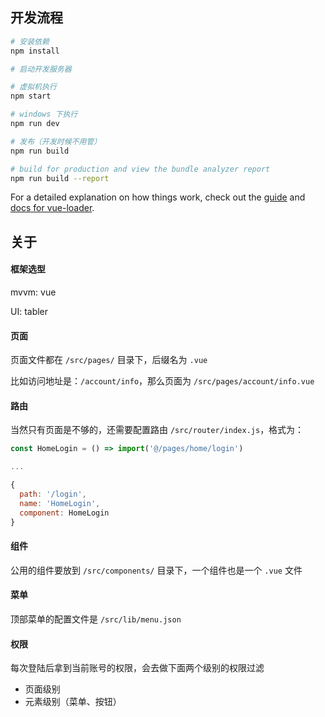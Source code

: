 
## 开发流程

``` bash
# 安装依赖
npm install

# 启动开发服务器

# 虚拟机执行
npm start

# windows 下执行
npm run dev

# 发布（开发时候不用管）
npm run build

# build for production and view the bundle analyzer report
npm run build --report
```

For a detailed explanation on how things work, check out the [guide](http://vuejs-templates.github.io/webpack/) and [docs for vue-loader](http://vuejs.github.io/vue-loader).


## 关于

#### 框架选型
mvvm: vue

UI: tabler


#### 页面
页面文件都在 `/src/pages/` 目录下，后缀名为 `.vue`

比如访问地址是：`/account/info`，那么页面为 `/src/pages/account/info.vue`

#### 路由

当然只有页面是不够的，还需要配置路由 `/src/router/index.js`，格式为：

```javascript
const HomeLogin = () => import('@/pages/home/login')

...

{
  path: '/login',
  name: 'HomeLogin',
  component: HomeLogin
}

```

#### 组件

公用的组件要放到 `/src/components/` 目录下，一个组件也是一个 `.vue` 文件


#### 菜单

顶部菜单的配置文件是 `/src/lib/menu.json`

#### 权限

每次登陆后拿到当前账号的权限，会去做下面两个级别的权限过滤

- 页面级别
- 元素级别（菜单、按钮）

